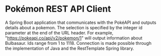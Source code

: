 # Pokémon REST API Client

A Spring Boot application that communicates with the PokéAPI and outputs details about a pokemon. The selection is specified by the integer id parameter at the end of the URL header. For example, "https://pokeapi.co/api/v2/pokemon/1" will output information about Bulbasaur. Ids range from 1 to 1118. Connection is made possible through the implementation of Java and the RestTemplate Spring library.
